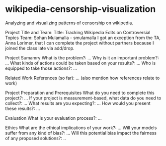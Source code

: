 # wikipedia-censorship-visualization
Analyzing and visualizing patterns of censorship on wikipedia.


Project Title and Team:
Title: Tracking Wikipedia Edits on Controversial Topics
Team: Sohan Mulamalla - smulamalla
I got an exception from the TA, Anna Lorimer, that I can complete the project without partners because I joined the class late via add/drop.

Project Sumamry
What is the problem?: ...
Why is it an important problem?: ...
What kinds of actions could be taken based on your results?: ...
Who is equipped to take those actions?: ...

Related Work
References (so far): ... (also mention how references relate to work)

Project Preparation and Prerequisites
What do you need to complete this project?: ...
If your project is measurement-based, what data do you need to collect?: ...
What results are you expecting?: ... 
How would you present these results?: ...

Evaluation
What is your evaluation process?: ...

Ethics
What are the ethical implications of your work?: ...
Will your models suffer from any kind of bias?: ...
Will this potential bias impact the fairness of any proposed solutions?: ..
